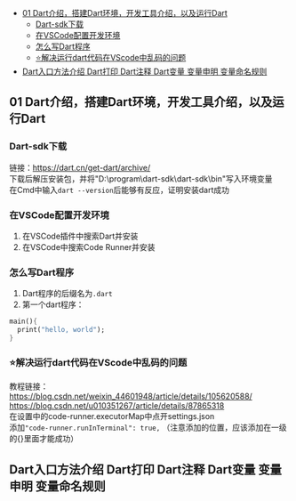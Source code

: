 - [01 Dart介绍，搭建Dart环境，开发工具介绍，以及运行Dart](#01-dart介绍搭建dart环境开发工具介绍以及运行dart)
  - [Dart-sdk下载](#dart-sdk下载)
  - [在VSCode配置开发环境](#在vscode配置开发环境)
  - [怎么写Dart程序](#怎么写dart程序)
  - [⭐解决运行dart代码在VScode中乱码的问题](#解决运行dart代码在vscode中乱码的问题)
- [Dart入口方法介绍 Dart打印 Dart注释 Dart变量 变量申明 变量命名规则](#dart入口方法介绍-dart打印-dart注释-dart变量-变量申明-变量命名规则)

## 01 Dart介绍，搭建Dart环境，开发工具介绍，以及运行Dart

### Dart-sdk下载

链接：<https://dart.cn/get-dart/archive/>  
下载后解压安装包，并将"D:\program\dart-sdk\dart-sdk\bin"写入环境变量  
在Cmd中输入`dart --version`后能够有反应，证明安装dart成功  

### 在VSCode配置开发环境

1. 在VSCode插件中搜索Dart并安装  
2. 在VSCode中搜索Code Runner并安装  

### 怎么写Dart程序

1. Dart程序的后缀名为`.dart`  
2. 第一个dart程序：

```dart
main(){
  print("hello, world");
}
```
### ⭐解决运行dart代码在VScode中乱码的问题
教程链接：https://blog.csdn.net/weixin_44601948/article/details/105620588/  https://blog.csdn.net/u010351267/article/details/87865318  
在设置中的code-runner.executorMap中点开settings.json  
添加`"code-runner.runInTerminal": true,`  （注意添加的位置，应该添加在一级的{}里面才能成功）  
## Dart入口方法介绍 Dart打印 Dart注释 Dart变量 变量申明 变量命名规则


